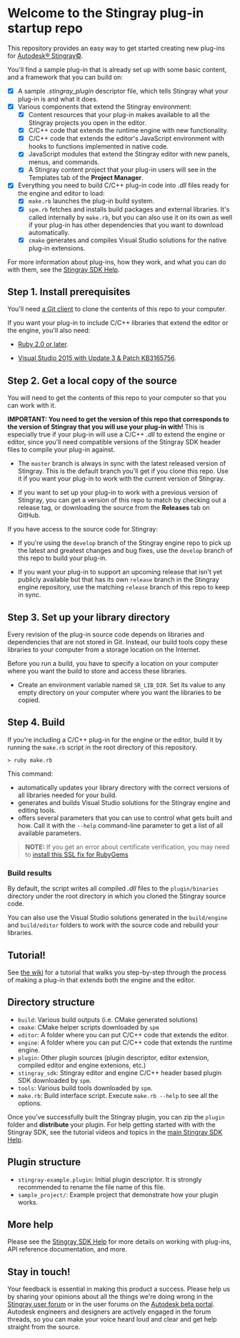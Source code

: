 Welcome to the Stingray plug-in startup repo
============================================

This repository provides an easy way to get started creating new plug-ins for [Autodesk® Stingray©](http://www.autodesk.com/products/stingray/overview).

You'll find a sample plug-in that is already set up with some basic content, and a framework that you can build on:

- [x] A sample *.stingray_plugin* descriptor file, which tells Stingray what your plug-in is and what it does.
- [x] Various components that extend the Stingray environment:
	- [x] Content resources that your plug-in makes available to all the Stingray projects you open in the editor.
	- [x] C/C++ code that extends the runtime engine with new functionality.
	- [x] C/C++ code that extends the editor's JavaScript environment with hooks to functions implemented in native code.
	- [x] JavaScript modules that extend the Stingray editor with new panels, menus, and commands.
	- [x] A Stingray content project that your plug-in users will see in the Templates tab of the **Project Manager**.
- [x] Everything you need to build C/C++ plug-in code into *.dll* files ready for the engine and editor to load:
	- [x] `make.rb` launches the plug-in build system.
	- [x] `spm.rb` fetches and installs build packages and external libraries. It's called internally by `make.rb`, but you can also use it on its own as well if your plug-in has other dependencies that you want to download automatically.
	- [x] `cmake` generates and compiles Visual Studio solutions for the native plug-in extensions.

For more information about plug-ins, how they work, and what you can do with them, see the [Stingray SDK Help](http://help-staging.autodesk.com/view/Stingray/ENU/?contextId=SDK_HOME).

## Step 1. Install prerequisites

You'll need [a Git client](https://git-scm.com/) to clone the contents of this repo to your computer.

If you want your plug-in to include C/C++ libraries that extend the editor or the engine, you'll also need:

-   [Ruby 2.0 or later](http://rubyinstaller.org).

-   [Visual Studio 2015 with Update 3 & Patch KB3165756](https://www.visualstudio.com/downloads/#visual-studio-professional-2015-with-update-3).

## Step 2. Get a local copy of the source

You will need to get the contents of this repo to your computer so that you can work with it.

**IMPORTANT: You need to get the version of this repo that corresponds to the version of Stingray that you will use your plug-in with!** This is especially true if your plug-in will use a C/C++ *.dll* to extend the engine or editor, since you'll need compatible versions of the Stingray SDK header files to compile your plug-in against.

-	The `master` branch is always in sync with the latest released version of Stingray. This is the default branch you'll get if you clone this repo. Use it if you want your plug-in to work with the current version of Stingray.

-	If you want to set up your plug-in to work with a previous version of Stingray, you can get a version of this repo to match by checking out a release tag, or downloading the source from the **Releases** tab on GitHub.

If you have access to the source code for Stingray:

-	If you're using the `develop` branch of the Stingray engine repo to pick up the latest and greatest changes and bug fixes, use the `develop` branch of this repo to build your plug-in.

-	If you want your plug-in to support an upcoming release that isn't yet publicly available but that has its own `release` branch in the Stingray engine repository, use the matching `release` branch of this repo to keep in sync.

## Step 3. Set up your library directory

Every revision of the plug-in source code depends on libraries and dependencies that are not stored in Git. Instead, our build tools copy these libraries to your computer from a storage location on the Internet.

Before you run a build, you have to specify a location on your computer where you want the build to store and access these libraries.

-   Create an environment variable named `SR_LIB_DIR`. Set its value to any empty directory on your computer where you want the libraries to be copied.

## Step 4. Build

If you're including a C/C++ plug-in for the engine or the editor, build it by running the `make.rb` script in the root directory of this repository.

~~~
> ruby make.rb
~~~

This command:

-   automatically updates your library directory with the correct versions of all libraries needed for your build.
-   generates and builds Visual Studio solutions for the Stingray engine and editing tools.
-   offers several parameters that you can use to control what gets built and how. Call it with the `--help` command-line parameter to get a list of all available parameters.

>	**NOTE:** If you get an error about certificate verification, you may need to [install this SSL fix for RubyGems](http://guides.rubygems.org/ssl-certificate-update)

### Build results

By default, the script writes all compiled *.dll* files to the `plugin/binaries` directory under the root directory in which you cloned the Stingray source code.

You can also use the Visual Studio solutions generated in the `build/engine` and `build/editor` folders to work with the source code and rebuild your libraries.

## Tutorial!

See [the wiki](https://github.com/AutodeskGames/stingray-plugin/wiki/How-to-create-a-cool-plugin) for a tutorial that walks you step-by-step through the process of making a plug-in that extends both the engine and the editor.

## Directory structure

-   `build`: Various build outputs (i.e. CMake generated solutions)
-   `cmake`: CMake helper scripts downloaded by `spm`
-   `editor`: A folder where you can put C/C++ code that extends the editor.
-   `engine`: A folder where you can put C/C++ code that extends the runtime engine.
-   `plugin`: Other plugin sources (plugin descriptor, editor extension, compiled editor and engine extenions, etc.)
-   `stingray_sdk`: Stingray editor and engine C/C++ header based plugin SDK downloaded by `spm`.
-   `tools`: Various build tools downloaded by `spm`.
-   `make.rb`: Build interface script. Execute `make.rb --help` to see all the options.

Once you've successfully built the Stingray plugin, you can zip the `plugin` folder and **distribute** your plugin. For help getting started with with the Stingray SDK, see the tutorial videos and topics in the [main Stingray SDK Help](http://help.autodesk.com/view/Stingray/ENU/?guid=__sdk_help_introduction_html).

## Plugin structure

-   `stingray-example.plugin`: Initial plugin descriptor. It is strongly recommended to rename the file name of this file.
-   `sample_project/`: Example project that demonstrate how your plugin works.

## More help

Please see the [Stingray SDK Help](http://help-staging.autodesk.com/view/Stingray/ENU/?contextId=SDK_HOME) for more details on working with plug-ins, API reference documentation, and more.

## Stay in touch!

Your feedback is essential in making this product a success. Please help us by sharing your opinions about all the things we're doing wrong in the [Stingray user forum](http://www.autodesk.com/stingray-forums) or in the user forums on the [Autodesk beta portal](http://beta.autodesk.com). Autodesk engineers and designers are actively engaged in the forum threads, so you can make your voice heard loud and clear and get help straight from the source.
